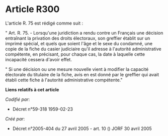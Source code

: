 # Article R300

L'article R. 75 est rédigé comme suit :

" Art. R. 75. - Lorsqu'une juridiction a rendu contre un Français une décision entraînant la privation des droits électoraux,
son greffier établit sur un imprimé spécial, et quels que soient l'âge et le sexe du condamné, une copie de la fiche du
casier judiciaire qu'il adresse à l'autorité administrative compétente, en précisant, pour chaque cas, la date à laquelle
cette incapacité cessera d'avoir effet.

" Si une décision ou une mesure nouvelle vient à modifier la capacité électorale du titulaire de la fiche, avis en est donné
par le greffier qui avait établi cette fiche à l'autorité administrative compétente."

**Liens relatifs à cet article**

_Codifié par_:

  - Décret n°59-318 1959-02-23

_Créé par_:

  - Décret n°2005-404 du 27 avril 2005 - art. 10 () JORF 30 avril 2005
